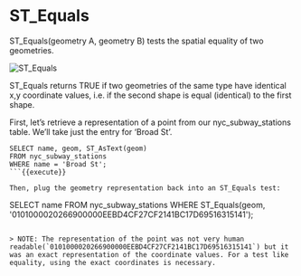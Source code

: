 # ST_Equals

ST_Equals(geometry A, geometry B) tests the spatial equality of two geometries.

![ST_Equals](spatial_relationships/assets/st_equals.png)

ST_Equals returns TRUE if two geometries of the same type have identical x,y coordinate values, i.e. if the second shape is equal (identical) to the first shape.

First, let’s retrieve a representation of a point from our nyc_subway_stations table. We’ll take just the entry for ‘Broad St’.

```
SELECT name, geom, ST_AsText(geom)
FROM nyc_subway_stations
WHERE name = 'Broad St';
```{{execute}}

Then, plug the geometry representation back into an ST_Equals test:

```
SELECT name
FROM nyc_subway_stations
WHERE ST_Equals(geom, '0101000020266900000EEBD4CF27CF2141BC17D69516315141');
```{{execute}}

> NOTE: The representation of the point was not very human readable(`0101000020266900000EEBD4CF27CF2141BC17D69516315141`) but it was an exact representation of the coordinate values. For a test like equality, using the exact coordinates is necessary.
